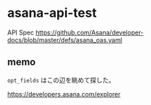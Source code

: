 # asana-api-test

API Spec
https://github.com/Asana/developer-docs/blob/master/defs/asana_oas.yaml

## memo

`opt_fields` はこの辺を眺めて探した。

https://developers.asana.com/explorer

